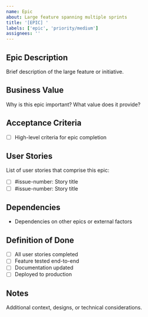 ```yaml
---
name: Epic
about: Large feature spanning multiple sprints
title: '[EPIC] '
labels: ['epic', 'priority/medium']
assignees: ''
---
```


## Epic Description
Brief description of the large feature or initiative.

## Business Value
Why is this epic important? What value does it provide?

## Acceptance Criteria
- [ ] High-level criteria for epic completion

## User Stories
List of user stories that comprise this epic:
- [ ] #issue-number: Story title
- [ ] #issue-number: Story title

## Dependencies
- Dependencies on other epics or external factors

## Definition of Done
- [ ] All user stories completed
- [ ] Feature tested end-to-end
- [ ] Documentation updated
- [ ] Deployed to production

## Notes
Additional context, designs, or technical considerations.